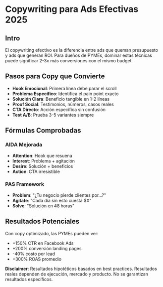 # Copywriting para Ads Efectivas 2025

## Intro

El copywriting efectivo es la diferencia entre ads que queman presupuesto y ads que generan ROI. Para dueños de PYMEs, dominar estas técnicas puede significar 2-3x más conversiones con el mismo budget.

## Pasos para Copy que Convierte

- **Hook Emocional**: Primera línea debe parar el scroll
- **Problema Específico**: Identifica el pain point exacto
- **Solución Clara**: Beneficio tangible en 1-2 líneas
- **Proof Social**: Testimonios, números, casos reales
- **CTA Directo**: Acción específica sin confusión
- **Test A/B**: Prueba 3-5 variantes siempre

## Fórmulas Comprobadas

### AIDA Mejorada
- **Attention**: Hook que resuena
- **Interest**: Problema + agitación
- **Desire**: Solución + beneficios
- **Action**: CTA irresistible

### PAS Framework
- **Problem**: "¿Tu negocio pierde clientes por...?"
- **Agitate**: "Cada día sin esto cuesta $X"
- **Solve**: "Solución en 48 horas"

## Resultados Potenciales

Con copy optimizado, las PYMEs pueden ver:
- +150% CTR en Facebook Ads
- +200% conversión landing pages
- -40% costo por lead
- +300% ROAS promedio

**Disclaimer**: Resultados hipotéticos basados en best practices. Resultados reales dependen de ejecución, mercado y producto. No se garantizan resultados específicos.

